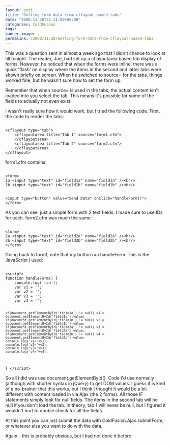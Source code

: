 ```yaml
---
layout: post
title: "Getting form data from cflayout based tabs"
date: "2008-11-28T22:11:00+06:00"
categories: ColdFusion 
tags: 
banner_image: 
permalink: /2008/11/28/Getting-form-data-from-cflayout-based-tabs
---
```


This was a question sent in almost a week ago that I didn't chance to look at till tonight. The reader, Joe, had set up a cflayoutarea based tab display of forms. However, he noticed that when the forms were inline, there was a quick 'flash' on display where the items in the second and latter tabs were shown briefly on screen. When he switched to source= for the tabs, things worked fine, but he wasn't sure how to set the form up. 

Remember that when source= is used in the tabs, the actual content isn't loaded into you select the tab. This means it's possible for some of the fields to actually not even exist. 

I wasn't really sure how it would work, but I tried the following code. First, the code to render the tabs:

<code>
&lt;cflayout type="tab"&gt;
	&lt;cflayoutarea title="Tab 1" source="form1.cfm"&gt;
	&lt;/cflayoutarea&gt;
	&lt;cflayoutarea title="Tab 2" source="form2.cfm"&gt;
	&lt;/cflayoutarea&gt;
&lt;/cflayout&gt;
</code>

form1.cfm contains:

<code>
&lt;form&gt;
1a &lt;input type="text" id="field1a" name="field1a" /&gt;&lt;br/&gt;
1b &lt;input type="text" id="field1b" name="field1b" /&gt;&lt;br/&gt;

&lt;input type="button" value="Send Data" onClick="handleForm()"&gt;
&lt;/form&gt;
</code>

As you can see, just a simple form with 2 text fields. I made sure to use IDs for each. form2.cfm was much the same:

<code>
&lt;form&gt;
2a &lt;input type="text" id="field2a" name="field2a" /&gt;&lt;br/&gt;
2b &lt;input type="text" id="field2b" name="field2b" /&gt;&lt;br/&gt;
&lt;/form&gt;
</code>

Going back to form1, note that my button ran handleForm. This is the JavaScript I used:

<code>
&lt;script&gt;
function handleForm() {
	console.log('ran');
	var v1 = '';
	var v2 = '';
	var v3 = '';
	var v4 = '';
	
	if(document.getElementById('field1a') != null) v1 = document.getElementById('field1a').value;
	if(document.getElementById('field1b') != null) v2 = document.getElementById('field1b').value;
	if(document.getElementById('field2a') != null) v3 = document.getElementById('field2a').value;
	if(document.getElementById('field2b') != null) v4 = document.getElementById('field2b').value;
	console.log('v1='+v1);
	console.log('v2='+v2);
	console.log('v3='+v3);
	console.log('v4='+v4);

}
&lt;/script&gt;
</code>

So all I did was use document.getElementById(). Code I'd use normally (although with shorter syntax in jQuery) to get DOM values. I guess it is kind of a no-brainer that this works, but I think I thought it would be a bit different with content loaded in via Ajax (the 2 forms). All those IF statements simply look for null fields. The items in the second tab will be null if you don't load the tab. In theory, tab 1 will never be null, but I figured it wouldn't hurt to double check for all the fields. 

At this point you can just submit the data with ColdFusion.Ajax.submitForm, or whatever else you want to do with the data.

Again - this is probably obvious, but I had not done it before.